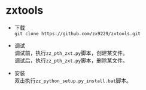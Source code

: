 # zxtools

* 下载  
`git clone https://github.com/zx9229/zxtools.git`

* 调试  
调试前，执行`zz_pth_zxt.py`脚本，创建某文件。  
调试后，执行`zz_pth_zxt.py`脚本，删除某文件。  

* 安装  
双击执行`zz_python_setup.py_install.bat`脚本。  
